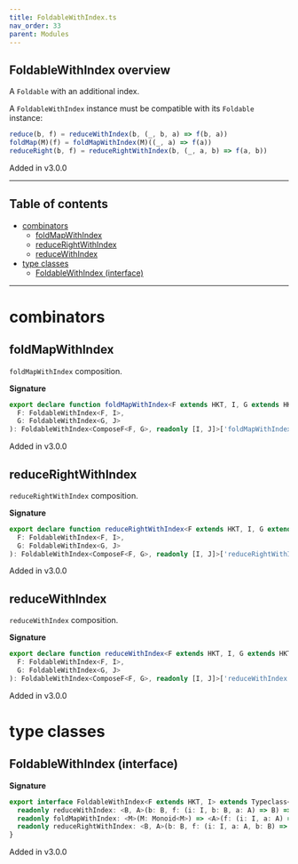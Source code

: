 ```yaml
---
title: FoldableWithIndex.ts
nav_order: 33
parent: Modules
---
```


## FoldableWithIndex overview

A `Foldable` with an additional index.

A `FoldableWithIndex` instance must be compatible with its `Foldable` instance:

```ts
reduce(b, f) = reduceWithIndex(b, (_, b, a) => f(b, a))
foldMap(M)(f) = foldMapWithIndex(M)((_, a) => f(a))
reduceRight(b, f) = reduceRightWithIndex(b, (_, a, b) => f(a, b))
```

Added in v3.0.0

---

<h2 class="text-delta">Table of contents</h2>

- [combinators](#combinators)
  - [foldMapWithIndex](#foldmapwithindex)
  - [reduceRightWithIndex](#reducerightwithindex)
  - [reduceWithIndex](#reducewithindex)
- [type classes](#type-classes)
  - [FoldableWithIndex (interface)](#foldablewithindex-interface)

---

# combinators

## foldMapWithIndex

`foldMapWithIndex` composition.

**Signature**

```ts
export declare function foldMapWithIndex<F extends HKT, I, G extends HKT, J>(
  F: FoldableWithIndex<F, I>,
  G: FoldableWithIndex<G, J>
): FoldableWithIndex<ComposeF<F, G>, readonly [I, J]>['foldMapWithIndex']
```

Added in v3.0.0

## reduceRightWithIndex

`reduceRightWithIndex` composition.

**Signature**

```ts
export declare function reduceRightWithIndex<F extends HKT, I, G extends HKT, J>(
  F: FoldableWithIndex<F, I>,
  G: FoldableWithIndex<G, J>
): FoldableWithIndex<ComposeF<F, G>, readonly [I, J]>['reduceRightWithIndex']
```

Added in v3.0.0

## reduceWithIndex

`reduceWithIndex` composition.

**Signature**

```ts
export declare function reduceWithIndex<F extends HKT, I, G extends HKT, J>(
  F: FoldableWithIndex<F, I>,
  G: FoldableWithIndex<G, J>
): FoldableWithIndex<ComposeF<F, G>, readonly [I, J]>['reduceWithIndex']
```

Added in v3.0.0

# type classes

## FoldableWithIndex (interface)

**Signature**

```ts
export interface FoldableWithIndex<F extends HKT, I> extends Typeclass<F> {
  readonly reduceWithIndex: <B, A>(b: B, f: (i: I, b: B, a: A) => B) => <S, R, E>(fa: Kind<F, S, R, E, A>) => B
  readonly foldMapWithIndex: <M>(M: Monoid<M>) => <A>(f: (i: I, a: A) => M) => <S, R, E>(fa: Kind<F, S, R, E, A>) => M
  readonly reduceRightWithIndex: <B, A>(b: B, f: (i: I, a: A, b: B) => B) => <S, R, E>(fa: Kind<F, S, R, E, A>) => B
}
```

Added in v3.0.0
